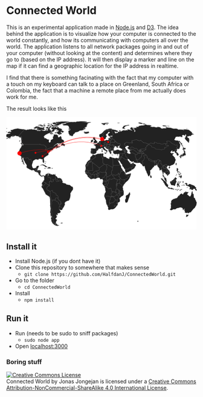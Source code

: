 # Connected World
This is an experimental application made in [Node.js](http://nodejs.org) and [D3](http://d3js.org). The idea behind the application is to visualize how your computer is connected to the world constantly, and how its communicating with computers all over the world. The application listens to all network packages going in and out of your computer (without looking at the content) and determines where they go to (based on the IP address). It  will then display a marker and line on the map if it can find a geographic location for the IP address in realtime. 

I find that there is something facinating with the fact that my computer with a touch on my keyboard can talk to a place on Greenland, South Africa or Colombia, the fact that a machine a remote place from me actually does work for me.

The result looks like this

![Image](https://raw.githubusercontent.com/HalfdanJ/ConnectedWorld/master/screenshot.png)



## Install it
- Install Node.js (if you dont have it)
- Clone this repository to somewhere that makes sense 
  - `git clone https://github.com/HalfdanJ/ConnectedWorld.git`
- Go to the folder 
  - `cd ConnectedWorld`
- Install 
  - `npm install`

## Run it 
- Run (needs to be sudo to sniff packages)
  - `sudo node app`
- Open [localhost:3000](http://localhost:3000) 


### Boring stuff
<a rel="license" href="http://creativecommons.org/licenses/by-nc-sa/4.0/"><img alt="Creative Commons License" style="border-width:0" src="https://i.creativecommons.org/l/by-nc-sa/4.0/88x31.png" /></a><br /><span xmlns:dct="http://purl.org/dc/terms/" href="http://purl.org/dc/dcmitype/InteractiveResource" property="dct:title" rel="dct:type">Connected World</span> by <span xmlns:cc="http://creativecommons.org/ns#" property="cc:attributionName">Jonas Jongejan</span> is licensed under a <a rel="license" href="http://creativecommons.org/licenses/by-nc-sa/4.0/">Creative Commons Attribution-NonCommercial-ShareAlike 4.0 International License</a>.
